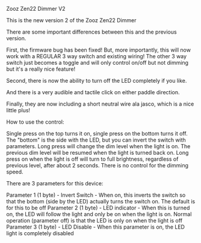 Zooz Zen22 Dimmer V2

This is the new version 2 of the Zooz Zen22 Dimmer

There are some important differences between this and the previous version.

First, the firmware bug has been fixed! But, more importantly, this will now work with a REGULAR 3 way switch and existing wiring! The other 3 way switch just becomes a toggle and will only control on/off but not dimming but it's a really nice feature!

Second, there is now the ability to turn off the LED completely if you like.

And there is a very audible and tactile click on either paddle direction.

Finally, they are now including a short neutral wire ala jasco, which is a nice little plus!

How to use the control:

Single press on the top turns it on, single press on the bottom turns it off. The "bottom" is the side with the LED, but you can invert the switch with parameters. Long press will change the dim level when the light is on. The previous dim level will be resumed when the light is turned back on. Long press on when the light is off will turn to full brightness, regardless of previous level, after about 2 seconds. There is no control for the dimming speed.

There are 3 parameters for this device:

Parameter 1 (1 byte) - Invert Switch - When on, this inverts the switch so that the bottom (side by the LED) actually turns the switch on. The default is for this to be off
Parameter 2 (1 byte) - LED indicator - When this is turned on, the LED will follow the light and only be on when the light is on. Normal operation (parameter off) is that the LED is only on when the light is off
Parameter 3 (1 byte) - LED Disable   - When this parameter is on, the LED light is completely disabled

